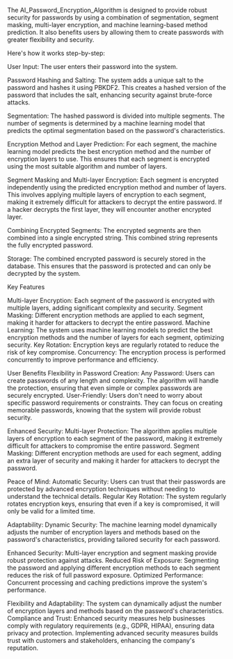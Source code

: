 The AI_Password_Encryption_Algorithm  is designed to provide robust security for passwords by using a combination of segmentation, segment masking, multi-layer encryption, and machine learning-based method prediction. It also benefits users by allowing them to create passwords with greater flexibility and security. 

Here's how it works step-by-step:

User Input:
The user enters their password into the system.

Password Hashing and Salting:
The system adds a unique salt to the password and hashes it using PBKDF2. This creates a hashed version of the password that includes the salt, enhancing security against brute-force attacks.

Segmentation:
The hashed password is divided into multiple segments. The number of segments is determined by a machine learning model that predicts the optimal segmentation based on the password's characteristics.

Encryption Method and Layer Prediction:
For each segment, the machine learning model predicts the best encryption method and the number of encryption layers to use. This ensures that each segment is encrypted using the most suitable algorithm and number of layers.

Segment Masking and Multi-layer Encryption:
Each segment is encrypted independently using the predicted encryption method and number of layers. This involves applying multiple layers of encryption to each segment, making it extremely difficult for attackers to decrypt the entire password. If a hacker decrypts the first layer, they will encounter another encrypted layer.

Combining Encrypted Segments:
The encrypted segments are then combined into a single encrypted string. This combined string represents the fully encrypted password.

Storage:
The combined encrypted password is securely stored in the database. This ensures that the password is protected and can only be decrypted by the system.

Key Features

Multi-layer Encryption: Each segment of the password is encrypted with multiple layers, adding significant complexity and security.
Segment Masking: Different encryption methods are applied to each segment, making it harder for attackers to decrypt the entire password.
Machine Learning: The system uses machine learning models to predict the best encryption methods and the number of layers for each segment, optimizing security.
Key Rotation: Encryption keys are regularly rotated to reduce the risk of key compromise.
Concurrency: The encryption process is performed concurrently to improve performance and efficiency.

User Benefits
Flexibility in Password Creation:
Any Password: Users can create passwords of any length and complexity. The algorithm will handle the protection, ensuring that even simple or complex passwords are securely encrypted.
User-Friendly: Users don't need to worry about specific password requirements or constraints. They can focus on creating memorable passwords, knowing that the system will provide robust security.

Enhanced Security:
Multi-layer Protection: The algorithm applies multiple layers of encryption to each segment of the password, making it extremely difficult for attackers to compromise the entire password.
Segment Masking: Different encryption methods are used for each segment, adding an extra layer of security and making it harder for attackers to decrypt the password.

Peace of Mind:
Automatic Security: Users can trust that their passwords are protected by advanced encryption techniques without needing to understand the technical details.
Regular Key Rotation: The system regularly rotates encryption keys, ensuring that even if a key is compromised, it will only be valid for a limited time.

Adaptability:
Dynamic Security: The machine learning model dynamically adjusts the number of encryption layers and methods based on the password's characteristics, providing tailored security for each password.

Enhanced Security: Multi-layer encryption and segment masking provide robust protection against attacks.
Reduced Risk of Exposure: Segmenting the password and applying different encryption methods to each segment reduces the risk of full password exposure.
Optimized Performance: Concurrent processing and caching predictions improve the system's performance.

Flexibility and Adaptability: The system can dynamically adjust the number of encryption layers and methods based on the password's characteristics.
Compliance and Trust: Enhanced security measures help businesses comply with regulatory requirements (e.g., GDPR, HIPAA), ensuring data privacy and protection. Implementing advanced security measures builds trust with customers and stakeholders, enhancing the company's reputation.

